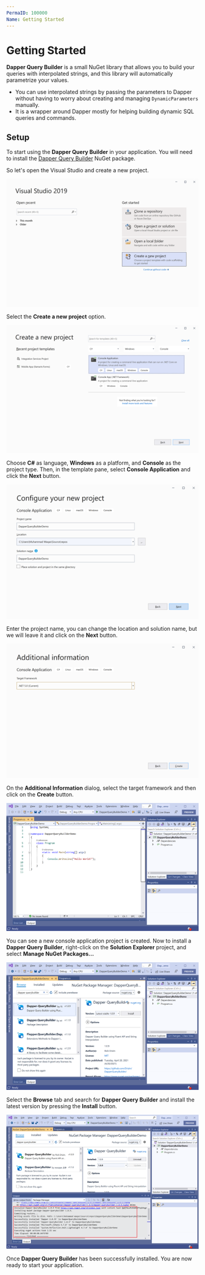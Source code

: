 ```yaml
---
PermaID: 100000
Name: Getting Started
---
```


# Getting Started

**Dapper Query Builder** is a small NuGet library that allows you to build your queries with interpolated strings, and this library will automatically parametrize your values. 

 - You can use interpolated strings by passing the parameters to Dapper without having to worry about creating and managing `DynamicParameters` manually.
 - It is a wrapper around Dapper mostly for helping building dynamic SQL queries and commands.

## Setup

To start using the **Dapper Query Builder** in your application. You will need to install the [Dapper Query Builder](https://www.nuget.org/packages/Dapper-QueryBuilder) NuGet package.

So let's open the Visual Studio and create a new project.

<img src="images/setup-1.png" alt="Create a new project">

Select the **Create a new project** option.

<img src="images/setup-2.png" alt="Select Console Application template">

Choose **C#** as language, **Windows** as a platform, and **Console** as the project type. Then, in the template pane, select **Console Application** and click the **Next** button.

<img src="images/setup-3.png" alt="Configure your new project">

Enter the project name, you can change the location and solution name, but we will leave it and click on the **Next** button.  

<img src="images/setup-4.png" alt="Additional Information">

On the **Additional Information** dialog, select the target framework and then click on the **Create** button.

<img src="images/setup-5.png" alt="Console Application created">

You can see a new console application project is created. Now to install a **Dapper Query Builder**, right-click on the **Solution Explorer** project, and select **Manage NuGet Packages...**

<img src="images/setup-6.png" alt="Install Dapper Query Builder">

Select the **Browse** tab and search for **Dapper Query Builder** and install the latest version by pressing the **Install** button. 

<img src="images/setup-7.png" alt="Dapper Query Builder installed successfully">

Once **Dapper Query Builder** has been successfully installed. You are now ready to start your application.
